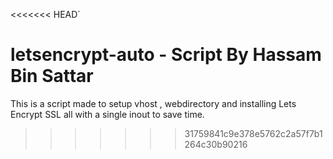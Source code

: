 <<<<<<< HEAD`
# letsencrypt-auto - Script By Hassam Bin Sattar
This is a script made to setup vhost , webdirectory and installing Lets Encrypt SSL all with a single inout to save time.
>>>>>>> 31759841c9e378e5762c2a57f7b1264c30b90216

